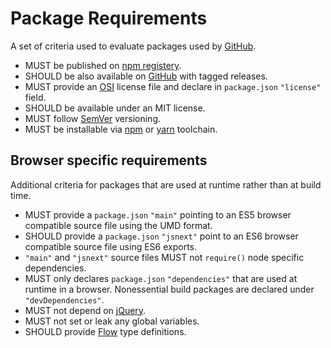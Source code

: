 # Package Requirements

A set of criteria used to evaluate packages used by [GitHub](https://github.com).

* MUST be published on [npm registery](https://www.npmjs.com).
* SHOULD be also available on [GitHub](https://github.com) with tagged releases.
* MUST provide an [OSI](https://opensource.org/licenses) license file and declare in `package.json` `"license"` field.
* SHOULD be available under an MIT license.
* MUST follow [SemVer](http://semver.org) versioning.
* MUST be installable via [npm](https://www.npmjs.com/package/npm) or [yarn](https://www.npmjs.com/package/yarn) toolchain.

## Browser specific requirements

Additional criteria for packages that are used at runtime rather than at build time.

* MUST provide a `package.json` `"main"` pointing to an ES5 browser compatible source file using the UMD format.
* SHOULD provide a `package.json` `"jsnext"` point to an ES6 browser compatible source file using ES6 exports.
* `"main"` and `"jsnext"` source files MUST not `require()` node specific dependencies.
* MUST only declares `package.json` `"dependencies"` that are used at runtime in a browser. Nonessential build packages are declared under `"devDependencies"`.
* MUST not depend on [jQuery](https://jquery.com).
* MUST not set or leak any global variables.
* SHOULD provide [Flow](https://flowtype.org) type definitions.
